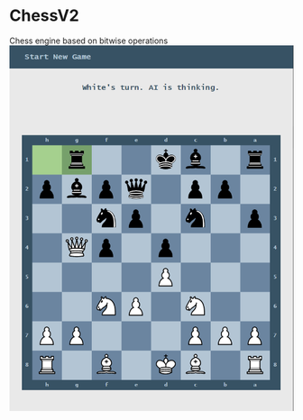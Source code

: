 # ChessV2
Chess engine based on bitwise operations
![alt text](https://raw.githubusercontent.com/chelfried/ChessV2/master/Screenshot%202021-03-08%20214250.png)
